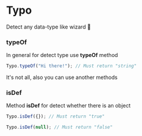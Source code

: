 # Typo

Detect any data-type like wizard 🌟


### typeOf

In general for detect type use **typeOf** method

```javascript
Typo.typeOf("Hi there!"); // Must return "string"
```

It's not all, also you can use another methods


### isDef

Method **isDef** for detect whether there is an object

```javascript
Typo.isDef({}); // Must return "true"

Typo.isDef(null); // Must return "false"
```
